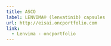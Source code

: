 ```yaml
---
title: ASCO
label: LENVIMA® (lenvatinib) capsules
url: http://eisai.oncportfolio.com
link:
  - Lenvima - oncportfolio
---
```

